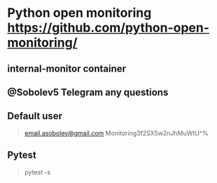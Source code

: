 # Python open monitoring https://github.com/python-open-monitoring/

## internal-monitor container

## @Sobolev5 Telegram any questions

## Default user
> email.asobolev@gmail.com
> Monitoring3f2SX5w2nJhMuWtU^%

## Pytest
> pytest -s 


